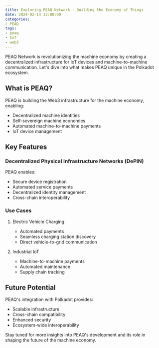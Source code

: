 ```yaml
---
title: Exploring PEAQ Network - Building the Economy of Things
date: 2024-02-14 13:00:00
categories:
- PEAQ
tags:
- peaq
- IoT
- web3
---
```


PEAQ Network is revolutionizing the machine economy by creating a decentralized infrastructure for IoT devices and machine-to-machine communication. Let's dive into what makes PEAQ unique in the Polkadot ecosystem.

## What is PEAQ?

PEAQ is building the Web3 infrastructure for the machine economy, enabling:
- Decentralized machine identities
- Self-sovereign machine economies
- Automated machine-to-machine payments
- IoT device management

## Key Features

### Decentralized Physical Infrastructure Networks (DePIN)
PEAQ enables:
- Secure device registration
- Automated service payments
- Decentralized identity management
- Cross-chain interoperability

### Use Cases

1. Electric Vehicle Charging
   - Automated payments
   - Seamless charging station discovery
   - Direct vehicle-to-grid communication

2. Industrial IoT
   - Machine-to-machine payments
   - Automated maintenance
   - Supply chain tracking

## Future Potential

PEAQ's integration with Polkadot provides:
- Scalable infrastructure
- Cross-chain compatibility
- Enhanced security
- Ecosystem-wide interoperability

Stay tuned for more insights into PEAQ's development and its role in shaping the future of the machine economy.